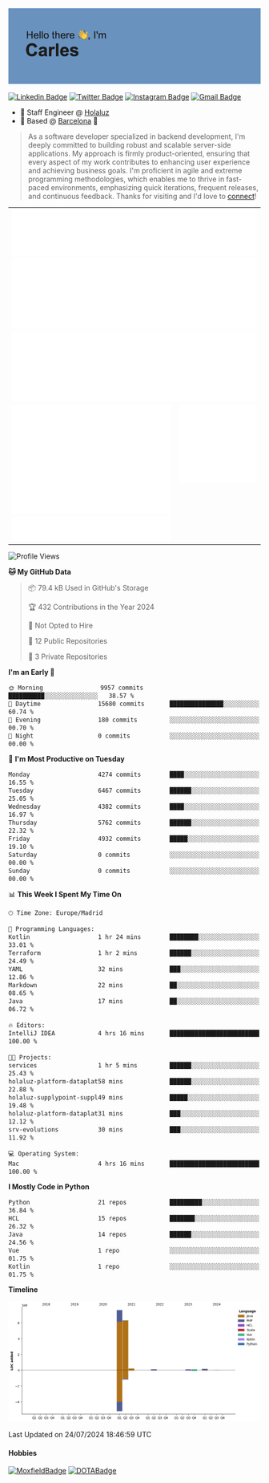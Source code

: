 <img src="header.png" alt="header">

[![Linkedin Badge](https://img.shields.io/badge/-cdespona-blue?style=flat&logo=Linkedin&logoColor=white&link=https://www.linkedin.com/in/carles-david-espona-casas-56219b11/)](https://www.linkedin.com/in/carles-david-espona-casas-56219b11/)
[![Twitter Badge](https://img.shields.io/badge/-@__cdespona-1ca0f1?style=flat&labelColor=1ca0f1&logo=twitter&logoColor=white&link=https://twitter.com/CDEspona)](https://twitter.com/CDEspona)
[![Instagram Badge](https://img.shields.io/badge/-@__cdespona-purple?style=flat&logo=instagram&logoColor=white&link=https://www.instagram.com/cdespona/)](https://www.instagram.com/cdespona/)
[![Gmail Badge](https://img.shields.io/badge/-cdespona-c14438?style=flat&logo=Gmail&logoColor=white&link=mailto:cdespona@gmail.com)](mailto:cdespona@gmail.com)

* 🔭 Staff Engineer @ [Holaluz](https://holaluz.com)
* 🏡 Based @ [Barcelona](https://www.google.es/maps/place/Barcelona) 💜

> As a software developer specialized in backend development, I'm deeply committed to building robust and scalable server-side applications. My approach is firmly product-oriented, ensuring that every aspect of my work contributes to enhancing user experience and achieving business goals. I'm proficient in agile and extreme programming methodologies, which enables me to thrive in fast-paced environments, emphasizing quick iterations, frequent releases, and continuous feedback. Thanks for visiting and I'd love to [connect](https://www.linkedin.com/in/carles-david-espona-casas-56219b11/)!

<table style="border-collapse: collapse; border: none;"> 
  <tbody>
  <tr style="border: none;">
    <td colspan="2" style="border: none; vertical-align: top;">
      <img src="summary.svg" alt="summary">
      <img src="activity-community.svg" alt="act-comm">
      <img src="repositories.svg" alt="repo">
    </td>
  </tr>
  <tr>
    <td style="border: none; vertical-align: top;">
      <img src="metrics.plugin.isocalendar.fullyear.svg" alt="calendar">
      <img src="topics.svg" alt="topics">
    </td>
    <td style="border: none; vertical-align: top;">
      <img src="achievements.svg" alt="achievements">
    </td>
  </tr>
  </tbody>
</table>

<!--START_SECTION:waka-->
![Profile Views](http://img.shields.io/badge/Profile%20Views-0-blue)

**🐱 My GitHub Data** 

> 📦 79.4 kB Used in GitHub's Storage 
 > 
> 🏆 432 Contributions in the Year 2024
 > 
> 🚫 Not Opted to Hire
 > 
> 📜 12 Public Repositories 
 > 
> 🔑 3 Private Repositories 
 > 
**I'm an Early 🐤** 

```text
🌞 Morning                9957 commits        ██████████░░░░░░░░░░░░░░░   38.57 % 
🌆 Daytime                15680 commits       ███████████████░░░░░░░░░░   60.74 % 
🌃 Evening                180 commits         ░░░░░░░░░░░░░░░░░░░░░░░░░   00.70 % 
🌙 Night                  0 commits           ░░░░░░░░░░░░░░░░░░░░░░░░░   00.00 % 
```
📅 **I'm Most Productive on Tuesday** 

```text
Monday                   4274 commits        ████░░░░░░░░░░░░░░░░░░░░░   16.55 % 
Tuesday                  6467 commits        ██████░░░░░░░░░░░░░░░░░░░   25.05 % 
Wednesday                4382 commits        ████░░░░░░░░░░░░░░░░░░░░░   16.97 % 
Thursday                 5762 commits        ██████░░░░░░░░░░░░░░░░░░░   22.32 % 
Friday                   4932 commits        █████░░░░░░░░░░░░░░░░░░░░   19.10 % 
Saturday                 0 commits           ░░░░░░░░░░░░░░░░░░░░░░░░░   00.00 % 
Sunday                   0 commits           ░░░░░░░░░░░░░░░░░░░░░░░░░   00.00 % 
```


📊 **This Week I Spent My Time On** 

```text
🕑︎ Time Zone: Europe/Madrid

💬 Programming Languages: 
Kotlin                   1 hr 24 mins        ████████░░░░░░░░░░░░░░░░░   33.01 % 
Terraform                1 hr 2 mins         ██████░░░░░░░░░░░░░░░░░░░   24.49 % 
YAML                     32 mins             ███░░░░░░░░░░░░░░░░░░░░░░   12.86 % 
Markdown                 22 mins             ██░░░░░░░░░░░░░░░░░░░░░░░   08.65 % 
Java                     17 mins             ██░░░░░░░░░░░░░░░░░░░░░░░   06.72 % 

🔥 Editors: 
IntelliJ IDEA            4 hrs 16 mins       █████████████████████████   100.00 % 

🐱‍💻 Projects: 
services                 1 hr 5 mins         ██████░░░░░░░░░░░░░░░░░░░   25.43 % 
holaluz-platform-dataplat58 mins             ██████░░░░░░░░░░░░░░░░░░░   22.88 % 
holaluz-supplypoint-suppl49 mins             █████░░░░░░░░░░░░░░░░░░░░   19.48 % 
holaluz-platform-dataplat31 mins             ███░░░░░░░░░░░░░░░░░░░░░░   12.12 % 
srv-evolutions           30 mins             ███░░░░░░░░░░░░░░░░░░░░░░   11.92 % 

💻 Operating System: 
Mac                      4 hrs 16 mins       █████████████████████████   100.00 % 
```

**I Mostly Code in Python** 

```text
Python                   21 repos            █████████░░░░░░░░░░░░░░░░   36.84 % 
HCL                      15 repos            ███████░░░░░░░░░░░░░░░░░░   26.32 % 
Java                     14 repos            ██████░░░░░░░░░░░░░░░░░░░   24.56 % 
Vue                      1 repo              ░░░░░░░░░░░░░░░░░░░░░░░░░   01.75 % 
Kotlin                   1 repo              ░░░░░░░░░░░░░░░░░░░░░░░░░   01.75 % 
```



**Timeline**

![Lines of Code chart](https://raw.githubusercontent.com/cdespona/cdespona/main/assets/bar_graph.png)


 Last Updated on 24/07/2024 18:46:59 UTC
<!--END_SECTION:waka-->

#### Hobbies
[![MoxfieldBadge](https://img.shields.io/badge/MTG%20Commander-Cdespona-8A2BE2)](https://www.moxfield.com/users/Cdespona)
[![DOTABadge](https://img.shields.io/badge/DOTA2-GRV-red)](https://es.dotabuff.com/players/63807915)

